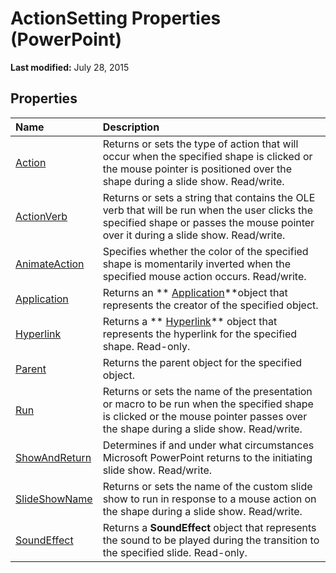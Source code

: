 
# ActionSetting Properties (PowerPoint)

 **Last modified:** July 28, 2015


## Properties



|**Name**|**Description**|
|:-----|:-----|
| [Action](32ed5574-5ac0-abb7-d300-6644fc894ec1.md)|Returns or sets the type of action that will occur when the specified shape is clicked or the mouse pointer is positioned over the shape during a slide show. Read/write.|
| [ActionVerb](f7b57e12-0c70-bc62-b94d-7ae8f65f7de0.md)|Returns or sets a string that contains the OLE verb that will be run when the user clicks the specified shape or passes the mouse pointer over it during a slide show. Read/write.|
| [AnimateAction](cf6c13e4-1fc5-8335-16b3-9a9f30c246ea.md)|Specifies whether the color of the specified shape is momentarily inverted when the specified mouse action occurs. Read/write.|
| [Application](a8792fb6-587c-20ee-1fe7-bf0927f96803.md)|Returns an  ** [Application](978c2b99-4271-b953-4283-73b5f3d96f41.md)**object that represents the creator of the specified object.|
| [Hyperlink](8654000a-bbc5-6d23-e5a7-d689bc767b1b.md)|Returns a  ** [Hyperlink](c8d53079-b280-c93c-a3c9-b865d09abe1a.md)** object that represents the hyperlink for the specified shape. Read-only.|
| [Parent](ade56ee1-5664-64a4-8936-1c80630a82fe.md)|Returns the parent object for the specified object.|
| [Run](5c5bc9ee-528c-ca49-0c36-c1f343671ffd.md)|Returns or sets the name of the presentation or macro to be run when the specified shape is clicked or the mouse pointer passes over the shape during a slide show. Read/write.|
| [ShowAndReturn](76797234-161d-50a5-cbc3-b1a169bc6719.md)|Determines if and under what circumstances Microsoft PowerPoint returns to the initiating slide show. Read/write.|
| [SlideShowName](680e998d-feba-3010-d0d4-b916a9bdf722.md)|Returns or sets the name of the custom slide show to run in response to a mouse action on the shape during a slide show. Read/write.|
| [SoundEffect](ea577e7a-32be-ec68-42ab-625816534ab4.md)|Returns a  **SoundEffect** object that represents the sound to be played during the transition to the specified slide. Read-only.|
